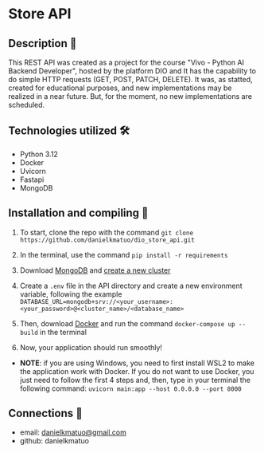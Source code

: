 # Store API

## Description 📖
This REST API was created as a project for the course "Vivo - Python AI Backend Developer", hosted by the platform DIO and It has the capability to do simple HTTP requests (GET, POST, PATCH, DELETE). It was, as statted, created for educational purposes, and new implementations may be realized in a near future. But, for the moment, no new implementations are scheduled.

## Technologies utilized 🛠
* Python 3.12
* Docker
* Uvicorn
* Fastapi
* MongoDB

## Installation and compiling 🚀
1. To start, clone the repo with the command `git clone https://github.com/danielkmatuo/dio_store_api.git`

2. In the terminal, use the command `pip install -r requirements`

3. Download [MongoDB](https://www.mongodb.com/) and [create a new cluster](https://www.mongodb.com/pt-br/docs/atlas/getting-started/)

4. Create a `.env` file in the API directory and create a new environment variable, following the example `DATABASE_URL=mongodb+srv://<your_username>:<your_password>@<cluster_name>/<database_name>`

5. Then, download [Docker](https://www.docker.com/) and run the command `docker-compose up --build` in the terminal

6. Now, your application should run smoothly!

* **NOTE**: if you are using Windows, you need to first install WSL2 to make the application work with Docker. If you do not want to use Docker, you just need to follow the first 4 steps and, then, type in your terminal the following command: `uvicorn main:app --host 0.0.0.0 --port 8000`

## Connections 📱
* email: danielkmatuo@gmail.com
* github: danielkmatuo
